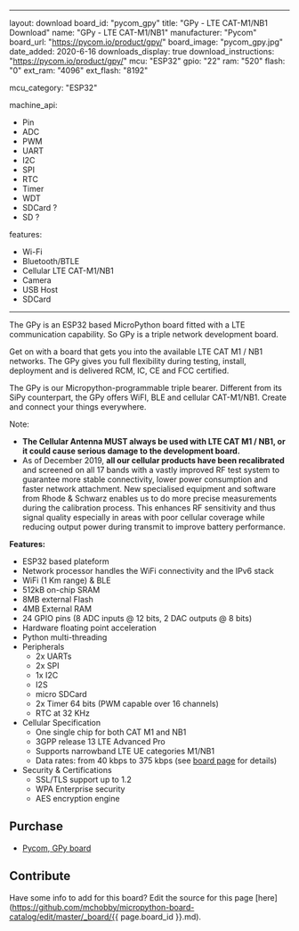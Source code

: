 
---
layout: download
board_id: "pycom_gpy"
title: "GPy - LTE CAT-M1/NB1 Download"
name: "GPy - LTE CAT-M1/NB1"
manufacturer: "Pycom"
board_url: "https://pycom.io/product/gpy/"
board_image: "pycom_gpy.jpg"
date_added: 2020-6-16
downloads_display: true
download_instructions: "https://pycom.io/product/gpy/"
mcu: "ESP32"
gpio: "22"
ram: "520"
flash: "0"
ext_ram: "4096"
ext_flash: "8192"

mcu_category: "ESP32"

machine_api:
  - Pin
  - ADC
  - PWM
  - UART
  - I2C
  - SPI
  - RTC
  - Timer
  - WDT
  - SDCard ?
  - SD ?

features:
  - Wi-Fi
  - Bluetooth/BTLE
  - Cellular LTE CAT-M1/NB1
  - Camera
  - USB Host
  - SDCard
---

The GPy is an ESP32 based MicroPython board fitted with a LTE communication capability. So GPy is a triple network development board.

Get on with a board that gets you into the available LTE CAT M1 / NB1 networks. The GPy gives you full flexibility during testing, install, deployment and is delivered RCM, IC, CE and FCC certified.

The GPy is our Micropython-programmable triple bearer. Different from its SiPy counterpart, the GPy offers WiFI, BLE and cellular CAT-M1/NB1. Create and connect your things everywhere.


Note:
* **The Cellular Antenna MUST always be used with LTE CAT M1 / NB1, or it could cause serious damage to the development board.**
* As of December 2019, **all our cellular products have been recalibrated** and screened on all 17 bands with a vastly improved RF test system to guarantee more stable connectivity, lower power consumption and faster network attachment. New specialised equipment and software from Rhode & Schwarz enables us to do more precise measurements during the calibration process. This enhances RF sensitivity and thus signal quality especially in areas with poor cellular coverage while reducing output power during transmit to improve battery performance.


**Features:**
* ESP32 based plateform
* Network processor handles the WiFi connectivity and the IPv6 stack
* WiFi (1 Km range) & BLE
* 512kB on-chip SRAM
* 8MB external Flash
* 4MB External RAM
* 24 GPIO pins (8 ADC inputs @ 12 bits, 2 DAC outputs @ 8 bits)
* Hardware floating point acceleration
* Python multi-threading
* Peripherals
  * 2x UARTs
  * 2x SPI
  * 1x I2C
  * I2S
  * micro SDCard
  * 2x Timer 64 bits (PWM capable over 16 channels)
  * RTC at 32 KHz
* Cellular Specification
  * One single chip for both CAT M1 and NB1
  * 3GPP release 13 LTE Advanced Pro
  * Supports narrowband LTE UE categories M1/NB1
  * Data rates: from 40 kbps to 375 kbps (see [board page](https://pycom.io/product/gpy/) for details)
* Security & Certifications
  * SSL/TLS support up to 1.2
  * WPA Enterprise security
  * AES encryption engine


## Purchase
* [Pycom, GPy board](https://pycom.io/product/gpy/)

## Contribute

Have some info to add for this board? Edit the source for this page [here](https://github.com/mchobby/micropython-board-catalog/edit/master/_board/{{ page.board_id }}.md).

